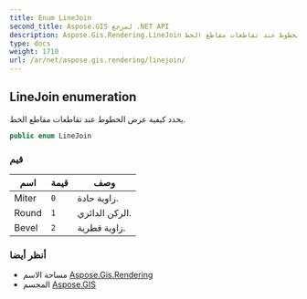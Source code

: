 ```yaml
---
title: Enum LineJoin
second_title: Aspose.GIS لمرجع .NET API
description: Aspose.Gis.Rendering.LineJoin تعداد. يحدد كيفية عرض الخطوط عند تقاطعات مقاطع الخط.
type: docs
weight: 1710
url: /ar/net/aspose.gis.rendering/linejoin/
---
```

## LineJoin enumeration

يحدد كيفية عرض الخطوط عند تقاطعات مقاطع الخط.

```csharp
public enum LineJoin
```

### قيم

| اسم | قيمة | وصف |
| --- | --- | --- |
| Miter | `0` | زاوية حادة. |
| Round | `1` | الركن الدائري. |
| Bevel | `2` | زاوية قطرية. |

### أنظر أيضا

* مساحة الاسم [Aspose.Gis.Rendering](../../aspose.gis.rendering/)
* المجسم [Aspose.GIS](../../)


